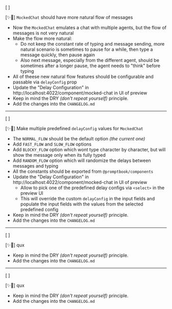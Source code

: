 [ ]

[✨🎯] `MockedChat` should have more natural flow of messages

-   Now the `MockedChat` emulates a chat with multiple agents, but the flow of messages is not very natural
-   Make the flow more natural:
    -   Do not keep the constant rate of typing and message sending, more natural scenario is sometimes to pause for a while, then type a message quickly, then pause again
    -   Also next message, especially from the different agent, should be sometimes after a longer pause, the agent needs to "think" before typing
-   All of theese new natural flow features should be configurable and passable via `delayConfig` prop
-   Update the "Delay Configuration" in http://localhost:4022/component/mocked-chat in UI of preview
-   Keep in mind the DRY _(don't repeat yourself)_ principle.
-   Add the changes into the `CHANGELOG.md`

---

[ ]

[✨🎯] Make multiple predefined `delayConfig` values for `MockedChat`

-   The `NORMAL_FLOW` should be the default option _(the current one)_
-   Add `FAST_FLOW` and `SLOW_FLOW` options
-   Add `BLOCKY_FLOW` option which wont type character by character, but will show the message only when its fully typed
-   Add `RANDOM_FLOW` option which will randomize the delays between messages and typing
-   All the constants should be exported from `@promptbook/components`
-   Update the "Delay Configuration" in http://localhost:4022/component/mocked-chat in UI of preview
    -   Allow to pick one of the predefined delay configs via `<select>` in the preview UI
    -   This will override the custom `delayConfig` in the input fields and populate the input fields with the values from the selected predefined config
-   Keep in mind the DRY _(don't repeat yourself)_ principle.
-   Add the changes into the `CHANGELOG.md`

---

[ ]

[✨🎯] qux

-   Keep in mind the DRY _(don't repeat yourself)_ principle.
-   Add the changes into the `CHANGELOG.md`

---

[ ]

[✨🎯] qux

-   Keep in mind the DRY _(don't repeat yourself)_ principle.
-   Add the changes into the `CHANGELOG.md`
